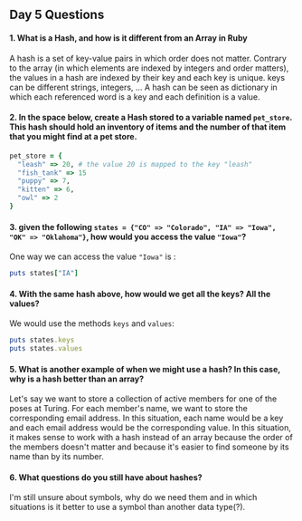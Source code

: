 ## Day 5 Questions

#### 1. What is a Hash, and how is it different from an Array in Ruby

A hash is a set of key-value pairs in which order does not matter. Contrary to the array (in which elements are indexed by integers and order matters), the values in a hash are indexed by their key and each key is unique. keys can be different strings, integers, ... A hash can be seen as dictionary in which each referenced word is a key and each definition is a value.

#### 2. In the space below, create a Hash stored to a variable named `pet_store`.  This hash should hold an inventory of items and the number of that item that you might find at a pet store.

```ruby
pet_store = {
  "leash" => 20, # the value 20 is mapped to the key "leash"
  "fish_tank" => 15
  "puppy" => 7,
  "kitten" => 6,
  "owl" => 2
}
```

#### 3. given the following `states = {"CO" => "Colorado", "IA" => "Iowa", "OK" => "Oklahoma"}`, how would you access the value `"Iowa"`?

One way we can access the value `"Iowa"` is :
```ruby
puts states["IA"]
```
#### 4. With the same hash above, how would we get all the keys?  All the values?

We would use the methods `keys` and `values`:
```ruby
puts states.keys
puts states.values
```
#### 5. What is another example of when we might use a hash?  In this case, why is a hash better than an array?

Let's say we want to store a collection of active members for one of the poses at Turing. For each member's name, we want to store the corresponding email address. In this situation, each name would be a key and each email address would be the corresponding value. In this situation, it makes sense to work with a hash instead of an array because the order of the members doesn't matter and because it's easier to find someone by its name than by its number.

#### 6. What questions do you still have about hashes?

I'm still unsure about symbols, why do we need them and in which situations is it better to use a symbol than another data type(?).
  

